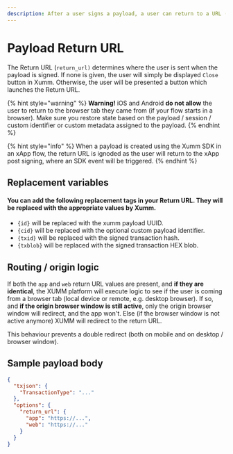 ```yaml
---
description: After a user signs a payload, a user can return to a URL (your website / app).
---
```


# Payload Return URL

The Return URL (`return_url)` determines where the user is sent when the payload is signed. If none is given, the user will simply be displayed `Close` button in Xumm. Otherwise, the user will be presented a button which launches the Return URL.

{% hint style="warning" %}
**Warning!** iOS and Android **do not allow** the user to return to the browser tab they came from (if your flow starts in a browser). Make sure you restore state based on the payload / session / custom identifier or custom metadata assigned to the payload.
{% endhint %}

{% hint style="info" %}
When a payload is created using the Xumm SDK in an xApp flow, the return URL is ignoded as the user will return to the xApp post signing, where an SDK event will be triggered.
{% endhint %}

## Replacement variables

#### You can add the following replacement tags in your Return URL. They will be replaced with the appropriate values by Xumm.

* `{id}` will be replaced with the xumm payload UUID.
* `{cid}` will be replaced with the optional custom payload identifier.
* `{txid}` will be replaced with the signed transaction hash.
* `{txblob}` will be replaced with the signed transaction HEX blob.

## Routing / origin logic

If both the `app` and `web` return URL values are present, and **if they are identical**, the XUMM platform will execute logic to see if the user is coming from a browser tab (local device or remote, e.g. desktop browser). If so, and **if the origin browser window is still active**, only the origin browser window will redirect, and the app won't. Else (if the browser window is not active anymore) XUMM will redirect to the return URL.

This behaviour prevents a double redirect (both on mobile and on desktop / browser window).

## Sample payload body

```json
{
  "txjson": {
    "TransactionType": "..."
  },
  "options": {
    "return_url": {
      "app": "https://...",
      "web": "https://..."
    }
  }
}
```
